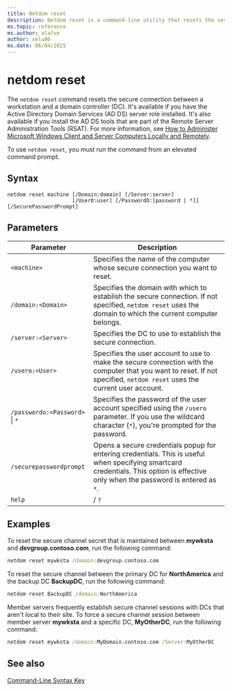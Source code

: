 ```yaml
---
title: Netdom reset
description: Netdom reset is a command-line utility that resets the secure connection between a workstation and a domain controller in Windows Server.
ms.topic: reference
ms.author: alalve
author: xelu86
ms.date: 06/04/2025
---
```


# netdom reset

The `netdom reset` command resets the secure connection between a workstation and a domain controller (DC). It's available if you have the Active Directory Domain Services (AD DS) server role installed. It's also available if you install the AD DS tools that are part of the Remote Server Administration Tools (RSAT). For more information, see [How to Administer Microsoft Windows Client and Server Computers Locally and Remotely](/previous-versions/windows/it-pro/windows-server-2008-R2-and-2008/ee649281(v=ws.10)).

To use `netdom reset`, you must run the command from an elevated command prompt.

## Syntax

```
netdom reset machine [/Domain:domain] [/Server:server]
                     [/UserO:user] [/PasswordO:[password | *]] [/SecurePasswordPrompt]
```

## Parameters

|Parameter|Description|
|---|---|
|`<machine>`|Specifies the name of the computer whose secure connection you want to reset.|
|`/domain:<Domain>`|Specifies the domain with which to establish the secure connection. If not specified, `netdom reset` uses the domain to which the current computer belongs.|
|`/server:<Server>`|Specifies the DC to use to establish the secure connection.|
|`/usero:<User>`|Specifies the user account to use to make the secure connection with the computer that you want to reset. If not specified, `netdom reset` uses the current user account.|
|`/passwordo:<Password>` \| `*`|Specifies the password of the user account specified using the `/usero` parameter. If you use the wildcard character (`*`), you're prompted for the password.|
|`/securepasswordprompt`|Opens a secure credentials popup for entering credentials. This is useful when specifying smartcard credentials. This option is effective only when the password is entered as `*`.|
|`help` |/ `?`|Displays help at the command prompt.|

## Examples

To reset the secure channel secret that is maintained between **mywksta** and **devgroup.contoso.com**, run the following command:

```cmd
netdom reset mywksta /domain:devgroup.contoso.com
```

To reset the secure channel between the primary DC for **NorthAmerica** and the backup DC **BackupDC**, run the following command:

```cmd
netdom reset BackupDC /domain:NorthAmerica
```

Member servers frequently establish secure channel sessions with DCs that aren't local to their site. To force a secure channel session between member server **mywksta** and a specific DC, **MyOtherDC**, run the following command:

```cmd
netdom reset mywksta /domain:MyDomain.contoso.com /Server:MyOtherDC
```

## See also

[Command-Line Syntax Key](command-line-syntax-key.md)
